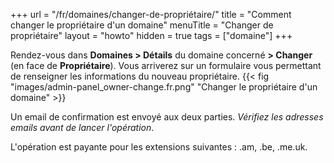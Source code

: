 +++
url = "/fr/domaines/changer-de-propriétaire/"
title = "Comment changer le propriétaire d'un domaine"
menuTitle = "Changer de propriétaire"
layout = "howto"
hidden = true
tags = ["domaine"]
+++

Rendez-vous dans **Domaines > Détails** du domaine concerné **> Changer** (en face de **Propriétaire**). Vous arriverez sur un formulaire vous permettant de renseigner les informations du nouveau propriétaire.
{{< fig "images/admin-panel_owner-change.fr.png" "Changer le propriétaire d'un domaine" >}}

Un email de confirmation est envoyé aux deux parties. _Vérifiez les adresses emails avant de lancer l'opération_.

L'opération est payante pour les extensions suivantes : .am, .be, .me.uk.

